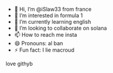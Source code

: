 - 👋 Hi, I’m @iSlaw33 from france
- 👀 I’m interested in formula 1
- 🌱 I’m currently learning english
- 💞️ I’m looking to collaborate on solana
- 📫 How to reach me insta
- 😄 Pronouns: al ban
- ⚡ Fun fact: I lie macroud

<!---
iSlaw33/iSlaw33 is a ✨ special ✨ repository because its `README.md` (this file) appears on your GitHub profile.
You can click the Preview link to take a look at your changes.
---> love githyb
